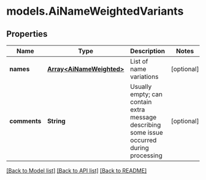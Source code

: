 # models.AiNameWeightedVariants
## Properties
Name | Type | Description | Notes
------------ | ------------- | ------------- | -------------
**names** | [**Array&lt;AiNameWeighted&gt;**](AiNameWeighted.md) | List of name variations              | [optional] 
**comments** | **String** | Usually empty; can contain extra message describing some issue occurred during processing              | [optional] 



[[Back to Model list]](README.md#documentation-for-models) [[Back to API list]](README.md#documentation-for-api-endpoints) [[Back to README]](README.md)


